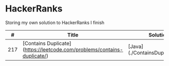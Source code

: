 # HackerRanks
Storing my own solution to HackerRanks I finish 

| # | Title | Solution | Difficulty |
|---| ----- | -------- | ---------- |
| 217 | [Contains Duplicate] (https://leetcode.com/problems/contains-duplicate/) | [Java] (./ContainsDuplicate.java) | Easy |   
